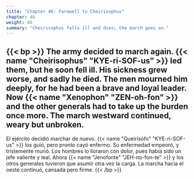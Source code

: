 ```yaml
---
title: "Chapter 46: Farewell to Cheirisophus"
chapter: 46
weight: 46
summary: "Cheirisophus falls ill and dies; the march goes on."
---
```


{{< bp >}}
The army decided to march again. {{< name "Cheirisophus" "KYE-ri-SOF-us" >}} led them, but he soon fell ill. His sickness grew worse, and sadly he died. The men mourned him deeply, for he had been a brave and loyal leader.
Now {{< name "Xenophon" "ZEN-oh-fon" >}} and the other generals had to take up the burden once more. The march westward continued, weary but unbroken.
---
El ejército decidió marchar de nuevo. {{< name "Queirisófo" "KYE-ri-SOF-us" >}} los guió, pero pronto cayó enfermo. Su enfermedad empeoró, y tristemente murió. Los hombres lo lloraron con dolor, pues había sido un jefe valiente y leal.
Ahora {{< name "Jenofonte" "JEH-no-fon-te" >}} y los otros generales tuvieron que asumir otra vez la carga. La marcha hacia el oeste continuó, cansada pero firme.
{{< /bp >}}

